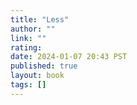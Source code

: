 ```yaml
---
title: "Less"
author: ""
link: ""
rating: 
date: 2024-01-07 20:43 PST
published: true
layout: book
tags: []
---
```




<blockquote markdown="1">



</blockquote>
